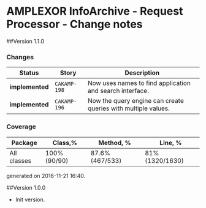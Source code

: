 # AMPLEXOR InfoArchive - Request Processor - Change notes

##Version 1.1.0

### Changes
| Status         | Story       | Description              
|----------------|-------------|--------------------------
|__implemented__| `CAKAMP-198` | Now uses names to find application and search interface.
|__implemented__| `CAKAMP-196` | Now the query engine can create queries with multiple values.

### Coverage

|  Package      | Class,%    | Method, %     | Line, % 
|---------------|------------|---------------|---------------
| All classes   |100% (90/90)|87.6% (467/533)|81% (1320/1630)

generated on 2016-11-21 16:40.


##Version 1.0.0

- Init version.
